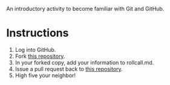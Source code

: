 An introductory activity to become familiar with Git and GitHub.

Instructions
============

1. Log into GitHub.
2. Fork [this repository](https://github.com/emmet0r/csc426/).
3. In your forked copy, add your information to rollcall.md.
4. Issue a pull request back to [this repository](https://github.com/emmet0r/csc426/).
5. High five your neighbor!
